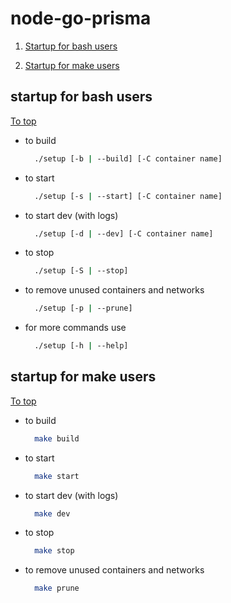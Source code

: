 # node-go-prisma

1. [Startup for bash users](#startup-for-bash-users)

2. [Startup for make users](#startup-for-make-users)

## startup for bash users

[To top](#node-go-prisma)

* to build

  ```bash
    ./setup [-b | --build] [-C container name]
  ```

* to start

  ```bash
    ./setup [-s | --start] [-C container name]
  ```

* to start dev (with logs)

  ```bash
    ./setup [-d | --dev] [-C container name]
  ```

* to stop

  ```bash
    ./setup [-S | --stop]
  ```

* to remove unused containers and networks

  ```bash
    ./setup [-p | --prune]
  ```

* for more commands use

  ```bash
    ./setup [-h | --help]
  ```

## startup for make users

[To top](#node-go-prisma)

* to build

  ```bash
    make build
  ```

* to start

  ```bash
    make start
  ```

* to start dev (with logs)

  ```bash
    make dev
  ```

* to stop

  ```bash
    make stop
  ```

* to remove unused containers and networks

  ```bash
    make prune
  ```
